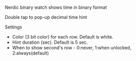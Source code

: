 Nerdic binary watch
shows time in binary format

Double tap to pop-up decimal time hint

Settings
- Color (3 bit color) for each row. Default is white.
- Hint duration (sec). Default is 5 sec.
- When to show second's row - 0:never, 1:when unlocked, 2:always(default)
